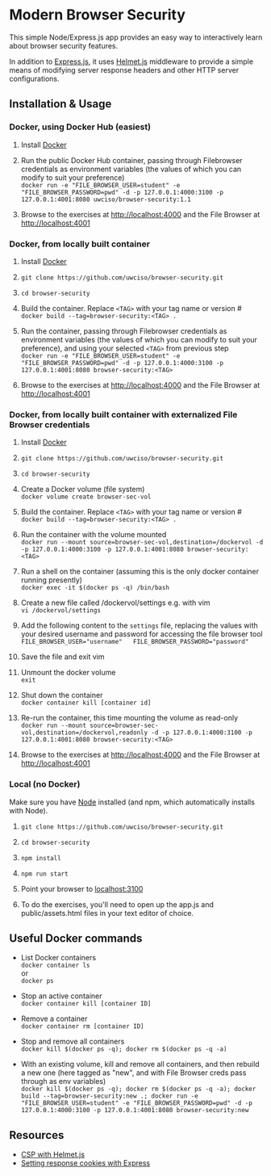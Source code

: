 # Modern Browser Security

This simple Node/Express.js app provides an easy way to interactively learn about browser security features. 

In addition to [Express.js](https://expressjs.com/), it uses [Helmet.js](https://helmetjs.github.io/) middleware to provide a simple means of modifying server response headers and other HTTP server configurations.

## Installation & Usage

### Docker, using Docker Hub (easiest)

1. Install [Docker](https://www.docker.com/)

2. Run the public Docker Hub container, passing through Filebrowser credentials as environment variables (the values of which you can modify to suit your preference)  
`docker run -e "FILE_BROWSER_USER=student" -e "FILE_BROWSER_PASSWORD=pwd" -d -p 127.0.0.1:4000:3100 -p 127.0.0.1:4001:8080 uwciso/browser-security:1.1`

3. Browse to the exercises at [http://localhost:4000](http://localhost:4000) and the File Browser at [http://localhost:4001](http://localhost:4001)

### Docker, from locally built container

1. Install [Docker](https://www.docker.com/)

2. `git clone https://github.com/uwciso/browser-security.git`

3. `cd browser-security`

4. Build the container. Replace `<TAG>` with your tag name or version #  
   `docker build --tag=browser-security:<TAG> . `

5. Run the container, passing through Filebrowser credentials as environment variables (the values of which you can modify to suit your preference), and using your selected `<TAG>` from previous step  
`docker run -e "FILE_BROWSER_USER=student" -e "FILE_BROWSER_PASSWORD=pwd" -d -p 127.0.0.1:4000:3100 -p 127.0.0.1:4001:8080 browser-security:<TAG>`

6. Browse to the exercises at [http://localhost:4000](http://localhost:4000) and the File Browser at [http://localhost:4001](http://localhost:4001)

### Docker, from locally built container with externalized File Browser credentials

1. Install [Docker](https://www.docker.com/)

2. `git clone https://github.com/uwciso/browser-security.git`

3. `cd browser-security`

4. Create a Docker volume (file system)  
   `docker volume create browser-sec-vol`

5. Build the container. Replace `<TAG>` with your tag name or version #  
   `docker build --tag=browser-security:<TAG> . `

6. Run the container with the volume mounted  
   `docker run --mount source=browser-sec-vol,destination=/dockervol -d -p 127.0.0.1:4000:3100 -p 127.0.0.1:4001:8080 browser-security:<TAG>`

7. Run a shell on the container (assuming this is the only docker container running presently)  
   `docker exec -it $(docker ps -q) /bin/bash`

8. Create a new file called /dockervol/settings e.g. with vim  
   `vi /dockervol/settings`

9. Add the following content to the `settings` file, replacing the values with your desired username and password for accessing the file browser tool  
   `FILE_BROWSER_USER="username"  
    FILE_BROWSER_PASSWORD="password"`

10. Save the file and exit vim

11. Unmount the docker volume  
   `exit`

12. Shut down the container  
   `docker container kill [container id]`

13. Re-run the container, this time mounting the volume as read-only  
   `docker run --mount source=browser-sec-vol,destination=/dockervol,readonly -d -p 127.0.0.1:4000:3100 -p 127.0.0.1:4001:8080 browser-security:<TAG>`

14. Browse to the exercises at [http://localhost:4000](http://localhost:4000) and the File Browser at [http://localhost:4001](http://localhost:4001)

### Local (no Docker)

Make sure you have [Node](https://nodejs.org/en/) installed (and npm, which automatically installs with Node).

1. `git clone https://github.com/uwciso/browser-security.git`

2. `cd browser-security`

3. `npm install` 

4. `npm run start` 

5. Point your browser to [localhost:3100](http://localhost:3100) 

6. To do the exercises, you'll need to open up the app.js and public/assets.html files in your text editor of choice.

## Useful Docker commands
* List Docker containers  
  `docker container ls`  
   or  
   `docker ps`

* Stop an active container  
   `docker container kill [container ID]`

* Remove a container  
  `docker container rm [container ID]`

* Stop and remove all containers  
  `docker kill $(docker ps -q); docker rm $(docker ps -q -a)`

* With an existing volume, kill and remove all containers, and then rebuild a new one (here tagged as "new", and with File Browser creds pass through as env variables)  
  `docker kill $(docker ps -q); docker rm $(docker ps -q -a); docker build --tag=browser-security:new .; docker run -e "FILE_BROWSER_USER=student" -e "FILE_BROWSER_PASSWORD=pwd" -d -p 127.0.0.1:4000:3100 -p 127.0.0.1:4001:8080 browser-security:new`

## Resources
* [CSP with Helmet.js](https://helmetjs.github.io/docs/csp/)
* [Setting response cookies with Express](https://expressjs.com/en/4x/api.html#res.cookie)
